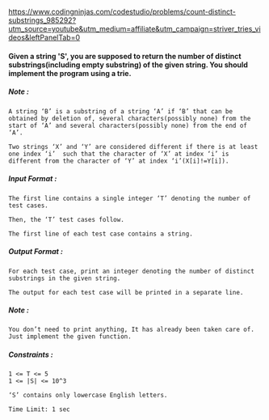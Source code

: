 https://www.codingninjas.com/codestudio/problems/count-distinct-substrings_985292?utm_source=youtube&utm_medium=affiliate&utm_campaign=striver_tries_videos&leftPanelTab=0

<div _ngcontent-serverapp-c204="" class="description ng-star-inserted"><h4 id="given-a-string-39-s-39-you-are-supposed-to-return-the-number-of-distinct-substrings-including-empty-substring-of-the-given-string-you-should-implement-the-program-using-a-trie">Given a string 'S', you are supposed to return the number of distinct substrings(including empty substring) of the given string. You should implement the program using a trie.</h4>

<h5 id="note">Note :</h5>

<pre><code>A string ‘B’ is a substring of a string ‘A’ if ‘B’ that can be obtained by deletion of, several characters(possibly none) from the start of ‘A’ and several characters(possibly none) from the end of ‘A’. 

Two strings ‘X’ and ‘Y’ are considered different if there is at least one index ‘i’  such that the character of ‘X’ at index ‘i’ is different from the character of ‘Y’ at index ‘i’(X[i]!=Y[i]).
</code></pre>

<h5 id="input-format">Input Format :</h5>

<pre><code>The first line contains a single integer ‘T’ denoting the number of test cases.

Then, the ‘T’ test cases follow.

The first line of each test case contains a string.
</code></pre>

<h5 id="output-format">Output Format :</h5>

<pre><code>For each test case, print an integer denoting the number of distinct substrings in the given string.

The output for each test case will be printed in a separate line.
</code></pre>

<h5 id="note">Note :</h5>

<pre><code>You don’t need to print anything, It has already been taken care of. Just implement the given function.
</code></pre>

<h5 id="constraints">Constraints :</h5>

<pre><code>1 &lt;= T &lt;= 5
1 &lt;= |S| &lt;= 10^3

‘S’ contains only lowercase English letters.

Time Limit: 1 sec
</code></pre>
</div>
